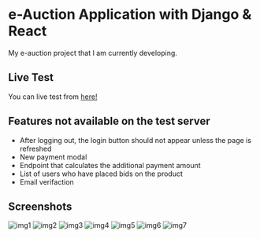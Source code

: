 # e-Auction Application with Django & React

My e-auction project that I am currently developing.

## Live Test

You can live test from [here!](https://nidea1.com.tr)

## Features not available on the test server

- After logging out, the login button should not appear unless the page is refreshed
- New payment modal
- Endpoint that calculates the additional payment amount
- List of users who have placed bids on the product
- Email verifaction

## Screenshots

![img1](https://cdn.discordapp.com/attachments/1035852765756411995/1111345513384661012/image.png)
![img2](https://cdn.discordapp.com/attachments/1035852765756411995/1111651252225450057/image.png)
![img3](https://cdn.discordapp.com/attachments/1035852765756411995/1111651743009357844/image.png)
![img4](https://cdn.discordapp.com/attachments/1035852765756411995/1112744847032459384/image.png)
![img5](https://cdn.discordapp.com/attachments/1035852765756411995/1112745059465572553/image.png)
![img6](https://cdn.discordapp.com/attachments/1035852765756411995/1112745366526382130/image.png)
![img7](https://cdn.discordapp.com/attachments/1035852765756411995/1112638490333687848/image.png)
